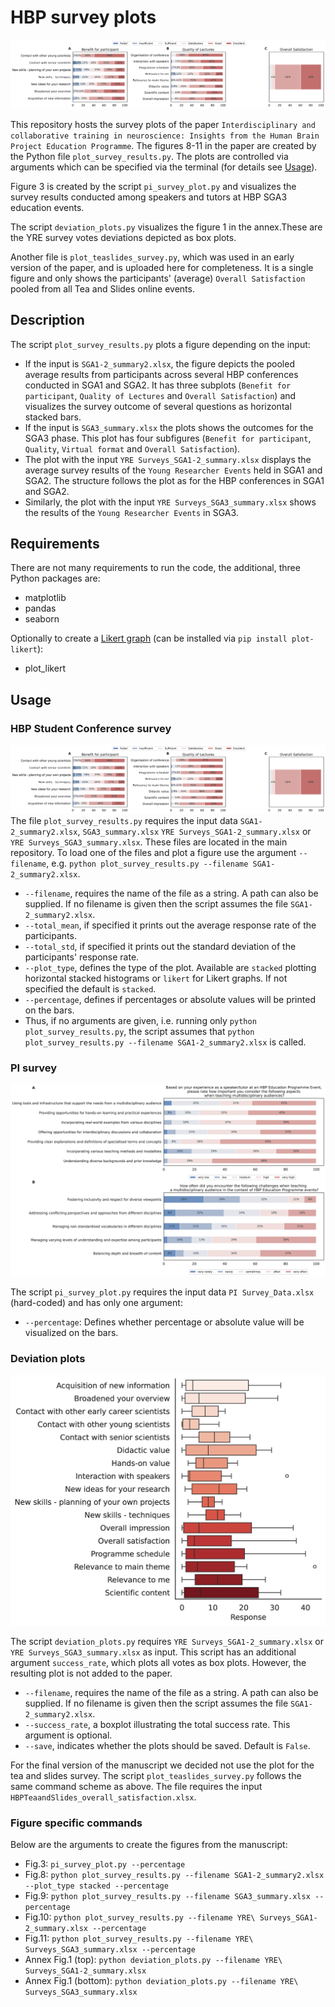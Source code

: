 # HBP survey plots 

![SC_ratings](figures/conf_ratings_sga1-sga2_stacked.png)

This repository hosts the survey plots of the paper `Interdisciplinary and collaborative training in neuroscience: Insights from the Human Brain Project Education Programme`.
The figures 8-11 in the paper are created by the Python file `plot_survey_results.py`. The plots are controlled via arguments which can be specified via the terminal (for details see [Usage](https://github.com/alperyeg/hbp_survey_plots?tab=readme-ov-file#usage)).

Figure 3 is created by the script `pi_survey_plot.py` and visualizes the survey results conducted among speakers and tutors at HBP SGA3 education events.

The script `deviation_plots.py` visualizes the figure 1 in the annex.These are the YRE survey votes deviations depicted as box plots. 

Another file is `plot_teaslides_survey.py`, which was used in an early version of the paper, and is uploaded here for completeness. It is a single figure and only shows the participants' (average) `Overall Satisfaction` pooled from all Tea and Slides online events. 

## Description 
The script `plot_survey_results.py` plots a figure depending on the input:
- If the input is `SGA1-2_summary2.xlsx`, the figure depicts the pooled average results from participants across several HBP conferences conducted in SGA1 and SGA2. It has three subplots (`Benefit for participant`, `Quality of Lectures` and `Overall Satisfaction`) and visualizes the survey outcome of several questions as horizontal stacked bars.
- If the input is `SGA3_summary.xlsx` the plots shows the outcomes for the SGA3 phase. This plot has four subfigures (`Benefit for participant`, `Quality`, `Virtual format` and `Overall Satisfaction`).
- The plot with the input `YRE Surveys_SGA1-2_summary.xlsx` displays the average survey results of the `Young Researcher Events` held in SGA1 and SGA2. The structure follows the plot as for the HBP conferences in SGA1 and SGA2.
- Similarly, the plot with the input `YRE Surveys_SGA3_summary.xlsx` shows the results of the `Young Researcher Events` in SGA3.

## Requirements
There are not many requirements to run the code, the additional, three Python packages are: 
- matplotlib
- pandas
- seaborn

Optionally to create a [Likert graph](https://github.com/nmalkin/plot-likert) (can be installed via `pip install plot-likert`): 
- plot_likert 

## Usage
### HBP Student Conference survey
![SC_ratings](figures/conf_ratings_sga1-sga2_stacked.png)
The file `plot_survey_results.py` requires the input data `SGA1-2_summary2.xlsx`, `SGA3_summary.xlsx` `YRE Surveys_SGA1-2_summary.xlsx` or `YRE Surveys_SGA3_summary.xlsx`. These files are located in the main repository. 
To load one of the files and plot a figure use the argument `--filename`, e.g. `python plot_survey_results.py --filename SGA1-2_summary2.xlsx`. 
- `--filename`, requires the name of the file as a string. A path can also be supplied. If no filename is given then the script assumes the file `SGA1-2_summary2.xlsx`.
- `--total_mean`, if specified it prints out the average response rate of the participants.
- `--total_std`, if specified it prints out the standard deviation of the participants' response rate. 
- `--plot_type`, defines the type of the plot. Available are `stacked` plotting horizontal stacked histograms or `likert` for Likert graphs. If not specified the default is `stacked`. 
- `--percentage`, defines if percentages or absolute values will be printed on the bars.
- Thus, if no arguments are given, i.e. running only `python plot_survey_results.py`, the script assumes that `python plot_survey_results.py --filename SGA1-2_summary2.xlsx` is called.

### PI survey 

<img src="figures/pi_survey.png" width="800">

The script `pi_survey_plot.py` requires the input data `PI Survey_Data.xlsx` (hard-coded) and has only one argument:
- `--percentage`: Defines whether percentage or absolute value will be visualized on the bars.

### Deviation plots

<img src="figures/YRE_deviations_sga1-2.png" width="640">

The script `deviation_plots.py` requires `YRE Surveys_SGA1-2_summary.xlsx` or `YRE Surveys_SGA3_summary.xlsx` as input. This script has an additional argument `success_rate`, which plots all votes as box plots. However, the resulting plot is not added to the paper. 
- `--filename`, requires the name of the file as a string. A path can also be supplied. If no filename is given then the script assumes the file `SGA1-2_summary2.xlsx`.
- `--success_rate`, a boxplot illustrating the total success rate. This argument is optional.
- `--save`, indicates whether the plots should be saved. Default is `False`. 

For the final version of the manuscript we decided not use the plot for the tea and slides survey. The script `plot_teaslides_survey.py` follows the same command scheme as above. The file requires the input `HBPTeaandSlides_overall_satisfaction.xlsx`. 

### Figure specific commands
Below are the arguments to create the figures from the manuscript: 
- Fig.3: `pi_survey_plot.py --percentage`
- Fig.8: `python plot_survey_results.py --filename SGA1-2_summary2.xlsx --plot_type stacked --percentage`
- Fig.9: `python plot_survey_results.py --filename SGA3_summary.xlsx --percentage`
- Fig.10: `python plot_survey_results.py --filename YRE\ Surveys_SGA1-2_summary.xlsx --percentage`
- Fig.11: `python plot_survey_results.py --filename YRE\ Surveys_SGA3_summary.xlsx --percentage`
- Annex Fig.1 (top): `python deviation_plots.py --filename YRE\ Surveys_SGA1-2_summary.xlsx`
- Annex Fig.1 (bottom): `python deviation_plots.py --filename YRE\ Surveys_SGA3_summary.xlsx`
